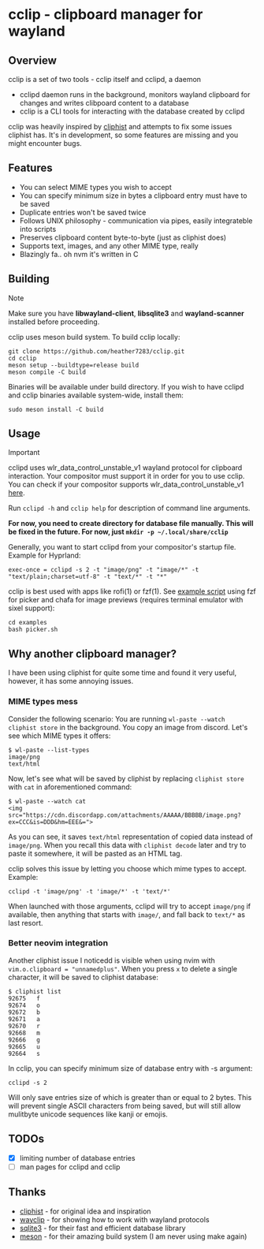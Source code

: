 # cclip - clipboard manager for wayland
## Overview
cclip is a set of two tools - cclip itself and cclipd, a daemon
- cclipd daemon runs in the background, monitors wayland clipboard for changes and writes clibpoard content to a database
- cclip is a CLI tools for interacting with the database created by cclipd

cclip was heavily inspired by [cliphist](https://github.com/sentriz/cliphist) and attempts to fix some issues cliphist has. It's in development, so some features are missing and you might encounter bugs.

## Features
- You can select MIME types you wish to accept
- You can specify minimum size in bytes a clipboard entry must have to be saved
- Duplicate entries won't be saved twice
- Follows UNIX philosophy - communication via pipes, easily integrateble into scripts
- Preserves clipboard content byte-to-byte (just as cliphist does)
- Supports text, images, and any other MIME type, really
- Blazingly fa.. oh nvm it's written in C

## Building
> [!NOTE]
> Make sure you have **libwayland-client**, **libsqlite3** and **wayland-scanner** installed before proceeding.

cclip uses meson build system. To build cclip locally:
```
git clone https://github.com/heather7283/cclip.git
cd cclip
meson setup --buildtype=release build
meson compile -C build
```
Binaries will be available under build directory. If you wish to have cclipd and cclip binaries available system-wide, install them:
```
sudo meson install -C build
```

## Usage
> [!IMPORTANT]
> cclipd uses wlr_data_control_unstable_v1 wayland protocol for clipboard interaction. Your compositor must support it in order for you to use cclip.
> You can check if your compositor supports wlr_data_control_unstable_v1 [here](https://wayland.app/protocols/wlr-data-control-unstable-v1#compositor-support).

Run `cclipd -h` and `cclip help` for description of command line arguments.

**For now, you need to create directory for database file manually. This will be fixed in the future. For now, just `mkdir -p ~/.local/share/cclip`**

Generally, you want to start cclipd from your compositor's startup file. Example for Hyprland:
```
exec-once = cclipd -s 2 -t "image/png" -t "image/*" -t "text/plain;charset=utf-8" -t "text/*" -t "*"
```

cclip is best used with apps like rofi(1) or fzf(1). See [example script](examples/picker.sh) using fzf for picker and chafa for image previews (requires terminal emulator with sixel support):
```
cd examples
bash picker.sh
```

## Why another clipboard manager?
I have been using cliphist for quite some time and found it very useful, however, it has some annoying issues.

### MIME types mess
Consider the following scenario:
You are running `wl-paste --watch cliphist store` in the background. You copy an image from discord. Let's see which MIME types it offers:
```
$ wl-paste --list-types
image/png
text/html
```
Now, let's see what will be saved by cliphist by replacing `cliphist store` with `cat` in aforementioned command:
```
$ wl-paste --watch cat
<img src="https://cdn.discordapp.com/attachments/AAAAA/BBBBB/image.png?ex=CCC&is=DDD&hm=EEE&=">
```
As you can see, it saves `text/html` representation of copied data instead of `image/png`. When you recall this data with `cliphist decode` later and try to paste it somewhere, it will be pasted as an HTML tag.

cclip solves this issue by letting you choose which mime types to accept. Example:
```
cclipd -t 'image/png' -t 'image/*' -t 'text/*'
```
When launched with those arguments, cclipd will try to accept `image/png` if available, then anything that starts with `image/`, and fall back to `text/*` as last resort.

### Better neovim integration
Another cliphist issue I noticedd is visible when using nvim with `vim.o.clipboard = "unnamedplus"`. When you press `x` to delete a single character, it will be saved to cliphist database:
```
$ cliphist list
92675   f
92674   o
92672   b
92671   a
92670   r
92668   m
92666   g
92665   u
92664   s
```
In cclip, you can specify minimum size of database entry with -s argument:
```
cclipd -s 2
```
Will only save entries size of which is greater than or equal to 2 bytes. This will prevent single ASCII characters from being saved, but will still allow mulitbyte unicode sequences like kanji or emojis.

## TODOs
- [x] limiting number of database entries
- [ ] man pages for cclipd and cclip

## Thanks
- [cliphist](https://github.com/sentriz/cliphist) - for original idea and inspiration
- [wayclip](https://git.sr.ht/~noocsharp/wayclip) - for showing how to work with wayland protocols
- [sqlite3](https://sqlite.org/index.html) - for their fast and efficient database library
- [meson](https://mesonbuild.com/) - for their amazing build system (I am never using make again)
